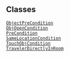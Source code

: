 ## Classes

<a href="../object/ObjectPreCondition.html#ObjectPreCondition"
target="main"><code>ObjectPreCondition</code></a>  
<a href="../object/ObjOpenCondition.html#ObjOpenCondition"
target="main"><code>ObjOpenCondition</code></a>  
<a href="../object/PreCondition.html#PreCondition"
target="main"><code>PreCondition</code></a>  
<a href="../object/SameLocationCondition.html#SameLocationCondition"
target="main"><code>SameLocationCondition</code></a>  
<a href="../object/TouchObjCondition.html#TouchObjCondition"
target="main"><code>TouchObjCondition</code></a>  
<a href="../object/TravelerDirectlyInRoom.html#TravelerDirectlyInRoom"
target="main"><code>TravelerDirectlyInRoom</code></a>  
